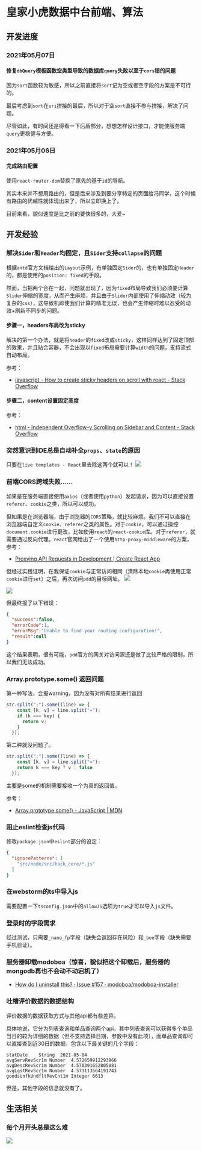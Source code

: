 # 皇家小虎数据中台前端、算法

## 开发进度
### 2021年05月07日
#### 修复`dbQuery`模板函数空类型导致的数据库`query`失败以至于`cors`错的问题
因为`sort`函数较为敏感，所以之前直接将`sort`记为空或者空字段的方案是不可行的。

最后考虑到`sort`在`uri`拼接的最后，所以对于空`sort`直接不参与拼接，解决了问题。

尽管如此，有时间还是得看一下后盾部分，想想怎样设计接口，才能使服务端`query`更稳健与方便。


### 2021年05月06日
#### 完成路由配置
使用`react-router-dom`替换了原先的基于`id`的导航。

其实本来并不想用路由的，但是后来涉及到要分享特定的页面给冯同学，这个时候有路由的优越性就体现出来了，所以立即换上了。

目前来看，貌似速度是比之前的要快很多的，大爱~

## 开发经验

### 解决`Sider`和`Header`均固定，且`Sider`支持`collapse`的问题
根据`antd`官方文档给出的`Layout`示例，有单独固定`Sider`的，也有单独固定`Header`的，都是使用的`position: fixed`的手段。

然而，当把两个合在一起，问题就出现了，因为`fixed`布局导致我们必须要计算`Slider`伸缩的宽度，从而产生麻烦，并且由于`Slider`内部使用了伸缩动效（较为复杂的`css`），这导致机即使我们计算的精准无误，也会产生伸缩时难以忍受的动效+刷新不同步的问题。

#### 步骤一，headers布局改为sticky
解决的第一个办法，就是将`header`的`fixed`改成`sticky`，这样同样达到了固定顶部的效果，并且贴合容器，不会出现以`fixed`布局需要计算`width`的问题，支持流式自动布局。

参考：
- [javascript - How to create sticky headers on scroll with react - Stack Overflow](https://stackoverflow.com/questions/62970456/how-to-create-sticky-headers-on-scroll-with-react)


#### 步骤二，content设置固定高度
参考：
- [html - Independent Overflow-y Scrolling on Sidebar and Content - Stack Overflow](https://stackoverflow.com/questions/35730748/independent-overflow-y-scrolling-on-sidebar-and-content)


### 突然意识到IDE总是自动补全`props`、`state`的原因
只要在`live templates - React`里去除这两个就可以！
![](http://mark-vue-oss.oss-cn-hangzhou.aliyuncs.com/pasteimageintomarkdown/2021-05-06/55299949224842.png?Expires=4773912367&OSSAccessKeyId=LTAI4G8kArj75ch3irL8mUUJ&Signature=6EnpKNapMRrN8pOPafH2A%2Fxh4jM%3D)



### 前端CORS跨域失败……
如果是在服务端直接使用`axios`（或者使用`python`）发起请求，因为可以直接设置`referer`、`cookie`之类，所以可以成功。

但如果是在浏览器端，由于浏览器的`CORS`策略，就比较麻烦。我们不可以直接在浏览器端自定义`cookie`、`referer`之类的属性。对于`cookie`，可以通过操控`document.cookie`进行更改，比如使用`react`的`react-cookie`库。对于`referer`，就需要通过反向代理。`react`官网给出了一个使用`http-proxy-middleware`的方案，参考：
- [Proxying API Requests in Development | Create React App](https://create-react-app.dev/docs/proxying-api-requests-in-development/)

但经过实践证明，在我保证`cookie`与正常访问相同（清除本地`cookie`再使用正常`cookie`进行`set`）之后，再次访问`pdd`的目标网址。
![](http://mark-vue-oss.oss-cn-hangzhou.aliyuncs.com/pasteimageintomarkdown/2021-05-06/55309488341425.png?Expires=4773912376&OSSAccessKeyId=LTAI4G8kArj75ch3irL8mUUJ&Signature=xtvQQ9wi3O%2BeZvggH0hE8mnfh78%3D)


![](http://mark-vue-oss.oss-cn-hangzhou.aliyuncs.com/pasteimageintomarkdown/2021-05-06/55316511552028.png?Expires=4773912383&OSSAccessKeyId=LTAI4G8kArj75ch3irL8mUUJ&Signature=E%2FWgG35Cxss7D6zkN2YZMswcE40%3D)


但最终报了以下错误：
```json
{
  "success":false,
  "errorCode":1,
  "errorMsg":"Unable to find your routing configuration!",
  "result":null
}
```

这个结果表明，很有可能，`pdd`官方的网关对访问源还是做了比较严格的限制，所以我们无法成功。


### Array.prototype.some() 返回问题
第一种写法，会报warning，因为没有对所有结果进行返回
```js
str.split(";").some((line) => {
    const [k, v] = line.split("=");
    if (k === key) {
      return v;
    }
  });
```

第二种就没问题了。
```js
str.split(";").some((line) => {
    const [k, v] = line.split("=");
    return k === key ? v : false
  });
```

主要是some的机制需要接收一个为真的返回值。

参考：
- [Array.prototype.some() - JavaScript | MDN](https://developer.mozilla.org/zh-CN/docs/Web/JavaScript/Reference/Global_Objects/Array/some)

### 阻止eslint检查js代码
修改`package.json`中`eslint`部分的设定：
```json
{
  "ignorePatterns": [
    "src/node/src/hack_core/*.js"
  ]  
}
```

### 在webstorm的ts中导入js
需要配置一下`tsconfig.json`中的`allowJS`选项为`true`才可以导入`js`文件。

### 登录时的字段需求
经过测试，只需要`_nano_fp`字段（缺失会返回存在风险）和`_bee`字段（缺失需要手机验证）。

### 服务器卸载modoboa（惊喜，貌似把这个卸载后，服务器的mongodb再也不会动不动宕机了）
- [How do I uninstall this? · Issue #157 · modoboa/modoboa-installer](https://github.com/modoboa/modoboa-installer/issues/157)


### 吐槽评价数据的数据结构

评价数据的数据获取方式与其他api都有些差异。

具体地说，它分为列表查询和单品查询两个api，其中列表查询可以获得多个单品当日的较为详细的数据（但不支持选择日期，参数中没有此项），而单品查询却可以直接查到近30日的数据，包含以下最关键的几个字段：
```text
statDate	String	2021-05-04
avgServRevScr1m	Number	4.572659912293966
avgDescRevScr1m	Number	4.570391652805081
avgLgstRevScr1m	Number	4.573113564191743
goodsUnfkUndfltRevCnt1m	Integer	6613
```
但是，其他字段的信息就没有了。



## 生活相关
### 每个月开头总是这么难
![](http://mark-vue-oss.oss-cn-hangzhou.aliyuncs.com/pasteimageintomarkdown/2021-05-06/55327436289141.png?Expires=4773912394&OSSAccessKeyId=LTAI4G8kArj75ch3irL8mUUJ&Signature=zRK%2BjDChIKWcoyO8a%2FuD0cVUuuE%3D)
